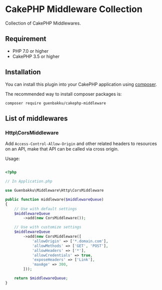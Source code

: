 # CakePHP Middleware Collection

Collection of CakePHP Middlewares.

## Requirement

* PHP 7.0 or higher
* CakePHP 3.5 or higher

## Installation

You can install this plugin into your CakePHP application using [composer](http://getcomposer.org).

The recommended way to install composer packages is:

```
composer require guenbakku/cakephp-middleware
```

## List of middlewares

### Http\CorsMiddleware

Add `Access-Control-Allow-Origin` and other related headers to resources on an API, make that API can be called via cross origin.

Usage:

~~~php

<?php

// In Application.php

use Guenbakku\Middleware\Http\CorsMiddleware

public function middleware($middlewareQueue)
{
    // Use with default settings
    $middlewareQueue
        ->add(new CorsMiddleware());

    // Use with customize settings
    $middlewareQueue
        ->add(new CorsMiddleware([
            'allowOrigin' => ['*.domain.com'],
            'allowMethods' => ['GET', 'POST'],
            'allowHeaders' => ['*'],
            'allowCredentials' => true,
            'exposeHeaders' => ['Link'],
            'maxAge' => 300,
        ]));

    return $middlewareQueue;
}
~~~
